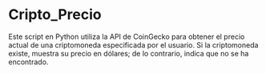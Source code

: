 # Cripto_Precio
Este script en Python utiliza la API de CoinGecko para obtener el precio actual de una criptomoneda especificada por el usuario. Si la criptomoneda existe, muestra su precio en dólares; de lo contrario, indica que no se ha encontrado.
